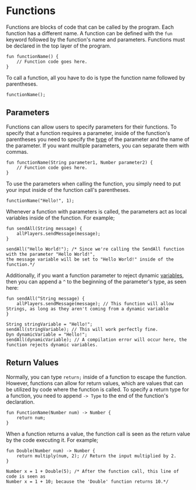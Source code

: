 # Functions
Functions are blocks of code that can be called by the program. Each function has a different name. A function can be defined with the ``fun`` keyword followed by the function's name and parameters. Functions must be declared in the top layer of the program.
``` 
fun functionName() {
	// Function code goes here.
}
```
To call a function, all you have to do is type the function name followed by parentheses.
```
functionName();
```

## Parameters
Functions can allow users to specify parameters for their functions. To specify that a function requires a parameter, inside of the function's parentheses you need to specify the [type](Values.md) of the parameter and the name of the parameter. If you want multiple parameters, you can separate them with commas.
```
fun functionName(String parameter1, Number parameter2) {
	// Function code goes here.
}
```
To use the parameters when calling the function, you simply need to put your input inside of the function call's parentheses.
```
functionName("Hello!", 1);
```
Whenever a function with parameters is called, the parameters act as local variables inside of the function.
For example;
```
fun sendAll(String message) {
	allPlayers.sendMessage(message);
}

sendAll("Hello World!"); /* Since we're calling the SendAll function with the parameter "Hello World!",
the message variable will be set to "Hello World!" inside of the function.*/
```

Additionally, if you want a function parameter to reject dynamic [variables](Variables.md), then you can append a ``^`` to the beginning of the parameter's type, as seen here:
```
fun sendAll(^String message) {
	allPlayers.sendMessage(message); // This function will allow Strings, as long as they aren't coming from a dynamic variable
}

String stringVariable = "Hello!";
sendAll(stringVariable); // This will work perfectly fine.
Dyn dynamicVariable = "Hello!";
sendAll(dynamicVariable); // A compilation error will occur here, the function rejects dynamic variables.
```

## Return Values
Normally, you can type ``return;`` inside of a function to escape the function. However, functions can allow for return values, which are values that can be utilized by code where the function is called.
To specify a return type for a function, you need to append ``-> Type`` to the end of the function's declaration.
```
fun FunctionName(Number num) -> Number {
	return num;
}
```

When a function returns a value, the function call is seen as the return value by the code executing it.
For example;
```
fun Double(Number num) -> Number {
	return multiply(num, 2); // Return the input multiplied by 2.
}

Number x = 1 + Double(5); /* After the function call, this line of code is seen as
Number x = 1 + 10; because the 'Double' function returns 10.*/
```
